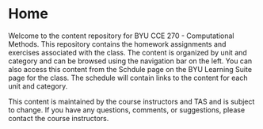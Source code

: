 # Home

Welcome to the content repository for BYU CCE 270 - Computational Methods. This repository contains the homework 
assignments and exercises associated with the class. The content is organized by unit and category and can be 
browsed using the navigation bar on the left. You can also access this content from the Schdule page on the BYU 
Learning Suite page for the class. The schedule will contain links to the content for each unit and category.

This content is maintained by the course instructors and TAS and is subject to change. If you have any questions, 
comments, or suggestions, please contact the course instructors.

